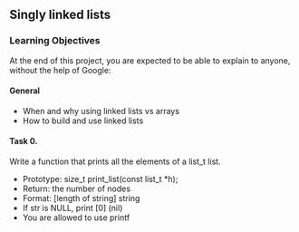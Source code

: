 ## Singly linked lists

### Learning Objectives

At the end of this project, you are expected to be able to explain to anyone, without the help of Google:

#### General

- When and why using linked lists vs arrays
- How to build and use linked lists

#### Task 0.
Write a function that prints all the elements of a list_t list.

- Prototype: size_t print_list(const list_t *h);
- Return: the number of nodes
- Format: [length of string] string
- If str is NULL, print [0] (nil)
- You are allowed to use printf
